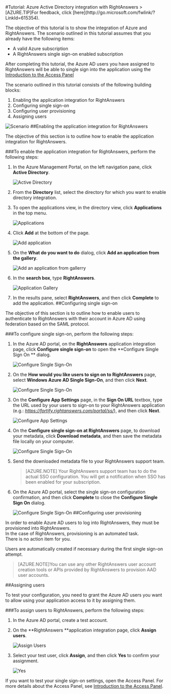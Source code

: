 <properties pageTitle="Tutorial: Azure Active Directory integration with RightAnswers | Windows Azure" description="Learn how to use RightAnswers with Azure Active Directory to enable single sign-on, automated provisioning, and more!." services="active-directory" authors="MarkusVi"  documentationCenter="na" manager="stevenpo"/>
<tags ms.service="active-directory" ms.devlang="na" ms.topic="article" ms.tgt_pltfrm="na" ms.workload="identity" ms.date="08/01/2015" ms.author="markvi" />
#Tutorial: Azure Active Directory integration with RightAnswers
<!-- deleted by customization
>[AZURE.TIP]For feedback, click [here](https://msdn.microsoft.com/zh-cn/default.aspx).
-->
<!-- keep by customization: begin -->
>[AZURE.TIP]For feedback, click [here](http://go.microsoft.com/fwlink/?LinkId=615354).
<!-- keep by customization: end -->
  
The objective of this tutorial is to show the integration of Azure and RightAnswers. The scenario outlined in this tutorial assumes that you already have the following items:

-   A valid Azure subscription
-   A RightAnswers single sign-on enabled subscription
  
After completing this tutorial, the Azure AD users you have assigned to RightAnswers will be able to single sign into the application using the [Introduction to the Access Panel](https://msdn.microsoft.com/zh-cn/library/dn308586)
  
The scenario outlined in this tutorial consists of the following building blocks:

1.  Enabling the application integration for RightAnswers
2.  Configuring single sign-on
3.  Configuring user provisioning
4.  Assigning users

![Scenario](./media/active-directory-saas-rightanswers-tutorial/IC802925.png "Scenario")
##Enabling the application integration for RightAnswers
  
The objective of this section is to outline how to enable the application integration for RightAnswers.

###To enable the application integration for RightAnswers, perform the following steps:

1.  In the Azure Management Portal, on the left navigation pane, click **Active Directory**.

    ![Active Directory](./media/active-directory-saas-rightanswers-tutorial/IC700993.png "Active Directory")

2.  From the **Directory** list, select the directory for which you want to enable directory integration.

3.  To open the applications view, in the directory view, click **Applications** in the top menu.

    ![Applications](./media/active-directory-saas-rightanswers-tutorial/IC700994.png "Applications")

4.  Click **Add** at the bottom of the page.

    ![Add application](./media/active-directory-saas-rightanswers-tutorial/IC749321.png "Add application")

5.  On the **What do you want to do** dialog, click **Add an application from the gallery**.

    ![Add an application from gallerry](./media/active-directory-saas-rightanswers-tutorial/IC749322.png "Add an application from gallerry")

6.  In the **search box**, type **RightAnswers**.

    ![Application Gallery](./media/active-directory-saas-rightanswers-tutorial/IC802926.png "Application Gallery")

7.  In the results pane, select **RightAnswers**, and then click **Complete** to add the application.
##Configuring single sign-on
  
The objective of this section is to outline how to enable users to authenticate to RightAnswers with their account in Azure AD using federation based on the SAML protocol.

###To configure single sign-on, perform the following steps:

1.  In the Azure AD portal, on the **RightAnswers** application integration page, click **Configure single sign-on** to open the **Configure Single Sign On ** dialog.

    ![Configure Single Sign-On](./media/active-directory-saas-rightanswers-tutorial/IC802927.png "Configure Single Sign-On")

2.  On the **How would you like users to sign on to RightAnswers** page, select **Windows Azure AD Single Sign-On**, and then click **Next**.

    ![Configure Single Sign-On](./media/active-directory-saas-rightanswers-tutorial/IC802928.png "Configure Single Sign-On")

3.  On the **Configure App Settings** page, in the **Sign On URL** textbox, type the URL used by your users to sign-on to your RightAnswers application (e.g.: *https://fortify.rightanswers.com/portal/ss/*), and then click **Next**.

    ![Configure App Settings](./media/active-directory-saas-rightanswers-tutorial/IC802929.png "Configure App Settings")

4.  On the **Configure single sign-on at RightAnswers** page, to download your metadata, click **Download metadata**, and then save the metadata file locally on your computer.

    ![Configure Single Sign-On](./media/active-directory-saas-rightanswers-tutorial/IC802930.png "Configure Single Sign-On")

5.  Send the downloaded metadata file to your RightAnswers support team.

    >[AZURE.NOTE] Your RightAnswers support team has to do the actual SSO configuration.
    You will get a notification when SSO has been enabled for your subscription.

6.  On the Azure AD portal, select the single sign-on configuration confirmation, and then click **Complete** to close the **Configure Single Sign On** dialog.

    ![Configure Single Sign-On](./media/active-directory-saas-rightanswers-tutorial/IC802931.png "Configure Single Sign-On")
##Configuring user provisioning
  
In order to enable Azure AD users to log into RightAnswers, they must be provisioned into RightAnswers.  
In the case of RightAnswers, provisioning is an automated task.  
There is no action item for you.
  
Users are automatically created if necessary during the first single sign-on attempt.

>[AZURE.NOTE]You can use any other RightAnswers user account creation tools or APIs provided by RightAnswers to provision AAD user accounts.

##Assigning users
  
To test your configuration, you need to grant the Azure AD users you want to allow using your application access to it by assigning them.

###To assign users to RightAnswers, perform the following steps:

1.  In the Azure AD portal, create a test account.

2.  On the **RightAnswers **application integration page, click **Assign users**.

    ![Assign Users](./media/active-directory-saas-rightanswers-tutorial/IC802932.png "Assign Users")

3.  Select your test user, click **Assign**, and then click **Yes** to confirm your assignment.

    ![Yes](./media/active-directory-saas-rightanswers-tutorial/IC767830.png "Yes")
  
If you want to test your single sign-on settings, open the Access Panel. For more details about the Access Panel, see [Introduction to the Access Panel](https://msdn.microsoft.com/zh-cn/library/dn308586).